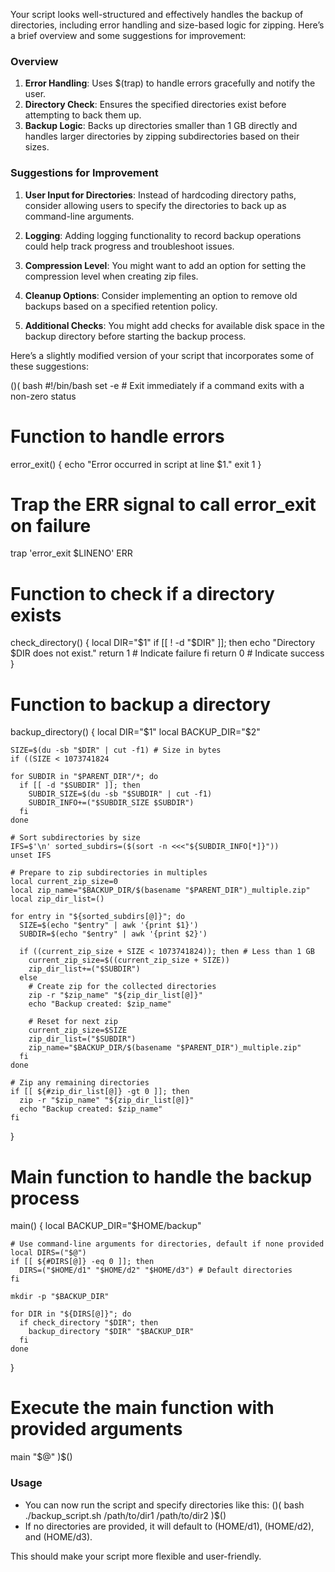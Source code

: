 Your script looks well-structured and effectively handles the backup of directories, including error handling and size-based logic for zipping. Here’s a brief overview and some suggestions for improvement:

### Overview
1. **Error Handling**: Uses $(trap) to handle errors gracefully and notify the user.
2. **Directory Check**: Ensures the specified directories exist before attempting to back them up.
3. **Backup Logic**: Backs up directories smaller than 1 GB directly and handles larger directories by zipping subdirectories based on their sizes.

### Suggestions for Improvement
1. **User Input for Directories**: Instead of hardcoding directory paths, consider allowing users to specify the directories to back up as command-line arguments.

2. **Logging**: Adding logging functionality to record backup operations could help track progress and troubleshoot issues.

3. **Compression Level**: You might want to add an option for setting the compression level when creating zip files.

4. **Cleanup Options**: Consider implementing an option to remove old backups based on a specified retention policy.

5. **Additional Checks**: You might add checks for available disk space in the backup directory before starting the backup process.

Here’s a slightly modified version of your script that incorporates some of these suggestions:

$()$(
  bash
  #!/bin/bash
  set -e # Exit immediately if a command exits with a non-zero status

  # Function to handle errors
  error_exit() {
    echo "Error occurred in script at line $1."
    exit 1
  }

  # Trap the ERR signal to call error_exit on failure
  trap 'error_exit $LINENO' ERR

  # Function to check if a directory exists
  check_directory() {
    local DIR="$1"
    if [[ ! -d "$DIR" ]]; then
      echo "Directory $DIR does not exist."
      return 1 # Indicate failure
    fi
    return 0 # Indicate success
  }

  # Function to backup a directory
  backup_directory() {
    local DIR="$1"
    local BACKUP_DIR="$2"

    SIZE=$(du -sb "$DIR" | cut -f1) # Size in bytes
    if ((SIZE < 1073741824

    for SUBDIR in "$PARENT_DIR"/*; do
      if [[ -d "$SUBDIR" ]]; then
        SUBDIR_SIZE=$(du -sb "$SUBDIR" | cut -f1)
        SUBDIR_INFO+=("$SUBDIR_SIZE $SUBDIR")
      fi
    done

    # Sort subdirectories by size
    IFS=$'\n' sorted_subdirs=($(sort -n <<<"${SUBDIR_INFO[*]}"))
    unset IFS

    # Prepare to zip subdirectories in multiples
    local current_zip_size=0
    local zip_name="$BACKUP_DIR/$(basename "$PARENT_DIR")_multiple.zip"
    local zip_dir_list=()

    for entry in "${sorted_subdirs[@]}"; do
      SIZE=$(echo "$entry" | awk '{print $1}')
      SUBDIR=$(echo "$entry" | awk '{print $2}')

      if ((current_zip_size + SIZE < 1073741824)); then # Less than 1 GB
        current_zip_size=$((current_zip_size + SIZE))
        zip_dir_list+=("$SUBDIR")
      else
        # Create zip for the collected directories
        zip -r "$zip_name" "${zip_dir_list[@]}"
        echo "Backup created: $zip_name"

        # Reset for next zip
        current_zip_size=$SIZE
        zip_dir_list=("$SUBDIR")
        zip_name="$BACKUP_DIR/$(basename "$PARENT_DIR")_multiple.zip"
      fi
    done

    # Zip any remaining directories
    if [[ ${#zip_dir_list[@]} -gt 0 ]]; then
      zip -r "$zip_name" "${zip_dir_list[@]}"
      echo "Backup created: $zip_name"
    fi
  }

  # Main function to handle the backup process
  main() {
    local BACKUP_DIR="$HOME/backup"

    # Use command-line arguments for directories, default if none provided
    local DIRS=("$@")
    if [[ ${#DIRS[@]} -eq 0 ]]; then
      DIRS=("$HOME/d1" "$HOME/d2" "$HOME/d3") # Default directories
    fi

    mkdir -p "$BACKUP_DIR"

    for DIR in "${DIRS[@]}"; do
      if check_directory "$DIR"; then
        backup_directory "$DIR" "$BACKUP_DIR"
      fi
    done
  }

  # Execute the main function with provided arguments
  main "$@"
)$()

### Usage
- You can now run the script and specify directories like this:
$()$(
  bash
  ./backup_script.sh /path/to/dir1 /path/to/dir2
)$()
- If no directories are provided, it will default to $($HOME/d1), $($HOME/d2), and $($HOME/d3).

This should make your script more flexible and user-friendly.
